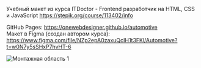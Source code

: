 Учебный макет из курса ITDoctor - Frontend разработчик на HTML, CSS и JavaScript
https://stepik.org/course/113402/info

GitHub Pages: https://onewebdesigner.github.io/automotive \
Макет в Figma (создан автором курса): https://www.figma.com/file/NZp2epA0zaxuQcIH1t3FKl/Automotive?t=w0N7y5sSHxP7hvHT-6


![Монтажная область 1](https://user-images.githubusercontent.com/112612747/224385203-68644b03-e708-4520-b8cd-3539f5071ed4.png)
